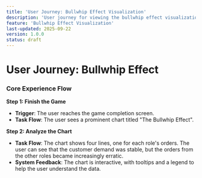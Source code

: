 ```yaml
---
title: 'User Journey: Bullwhip Effect Visualization'
description: 'User journey for viewing the bullwhip effect visualization.'
feature: 'Bullwhip Effect Visualization'
last-updated: 2025-09-22
version: 1.0.0
status: draft
---
```


# User Journey: Bullwhip Effect

### Core Experience Flow

**Step 1: Finish the Game**
- **Trigger**: The user reaches the game completion screen.
- **Task Flow**: The user sees a prominent chart titled "The Bullwhip Effect".

**Step 2: Analyze the Chart**
- **Task Flow**: The chart shows four lines, one for each role's orders. The user can see that the customer demand was stable, but the orders from the other roles became increasingly erratic.
- **System Feedback**: The chart is interactive, with tooltips and a legend to help the user understand the data.
